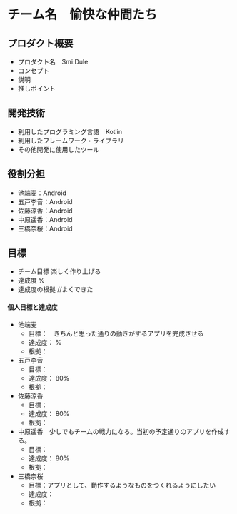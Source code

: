 # チーム名　愉快な仲間たち
## プロダクト概要
- プロダクト名　Smi:Dule
- コンセプト
- 説明
- 推しポイント
## 開発技術
- 利用したプログラミング言語　Kotlin
- 利用したフレームワーク・ライブラリ
- その他開発に使用したツール
## 役割分担
- 池端麦：Android
- 五戸李音：Android
- 佐藤涼香：Android
- 中原遥香：Android
- 三橋奈桜：Android
## 目標
- チーム目標
楽しく作り上げる
- 達成度
%
- 達成度の根拠
//よくできた
#### 個人目標と達成度
- 池端麦
  - 目標：　きちんと思った通りの動きがするアプリを完成させる
  - 達成度： %
  - 根拠：
- 五戸李音
  - 目標：　
  - 達成度： 80%
  - 根拠：
- 佐藤涼香
  - 目標：
  - 達成度： 80%
  - 根拠：
- 中原遥香　少しでもチームの戦力になる。当初の予定通りのアプリを作成する。
  - 目標：
  - 達成度： 80%
  - 根拠：
- 三橋奈桜
  - 目標：アプリとして、動作するようなものをつくれるようにしたい
  - 達成度： 
  - 根拠：
